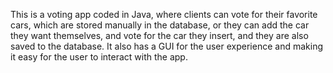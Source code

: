 This is a voting app coded in Java, where clients can vote for their favorite cars, which are stored manually in the database, or they can add the car they want themselves, and vote for the car they insert, and they are also saved to the database. It also has a GUI for the user experience and making it easy for the user to interact with the app.
